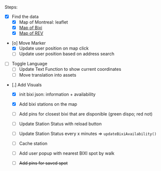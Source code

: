 Steps:
- [X] Find the data
    - [X] Map of Montreal: leaflet
    - [X] [Map of Bixi](https://gbfs.velobixi.com/gbfs/gbfs.json)
    - [X] [Map of REV](https://donnees.montreal.ca/en/dataset/pistes-cyclables/resource/0dc6612a-be66-406b-b2d9-59c9e1c65ebf)
- [o] Move Marker
    - [X] Update user position on map click
    - [ ] Update user position based on address search
- [ ] Toggle Language
    - [ ] Update Text Function to show current coordinates
    - [ ] Move translation into assets
- [.] Add Visuals
    - [X] init bixi json: information + availability
    - [X] Add bixi stations on the map
    - [ ] Add pins for closest bixi that are disponible (green dispo; red not)
    - [ ] Update Station Status with reload button
    - [ ] Update Station Status every x minutes => `updateBixiAvailability()` 
    - [ ] Cache station
    - [ ] Add user popup with nearest BIXI spot by walk
    - [ ] ~~Add pins for saved spot~~


